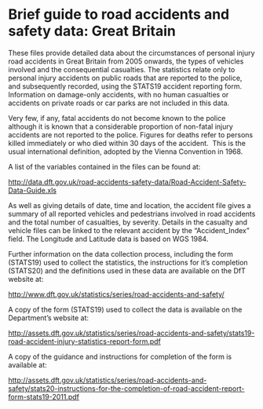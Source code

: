 # Brief guide to road accidents and safety data: Great Britain


These files provide detailed data about the circumstances of personal injury road accidents in Great Britain from 2005 onwards, the types of vehicles involved and the consequential casualties. The statistics relate only to personal injury accidents on public roads that are reported to the police, and subsequently recorded, using the STATS19 accident reporting form. Information on damage-only accidents, with no human casualties or accidents on private roads or car parks are not included in this data.

Very few, if any, fatal accidents do not become known to the police although it is known that a considerable proportion of non-fatal injury accidents are not reported to the police. Figures for deaths refer to persons killed immediately or who died within 30 days of the accident.  This is the usual international definition, adopted by the Vienna Convention in 1968. 

A list of the variables contained in the files can be found at:

http://data.dft.gov.uk/road-accidents-safety-data/Road-Accident-Safety-Data-Guide.xls

As well as giving details of date, time and location, the accident file gives a summary of all reported vehicles and pedestrians involved in road accidents and the total number of casualties, by severity. Details in the casualty and vehicle files can be linked to the relevant accident by the “Accident_Index” field. The Longitude and Latitude data is based on WGS 1984.

Further information on the data collection process, including the form (STATS19) used to collect the statistics, the instructions for it’s completion (STATS20) and the definitions used in these data are available on the DfT website at:

http://www.dft.gov.uk/statistics/series/road-accidents-and-safety/ 

A copy of the form (STATS19) used to collect the data is available on the Department’s website at:

http://assets.dft.gov.uk/statistics/series/road-accidents-and-safety/stats19-road-accident-injury-statistics-report-form.pdf

A copy of the guidance and instructions for completion of the form is available at:
 
http://assets.dft.gov.uk/statistics/series/road-accidents-and-safety/stats20-instructions-for-the-completion-of-road-accident-report-form-stats19-2011.pdf 

